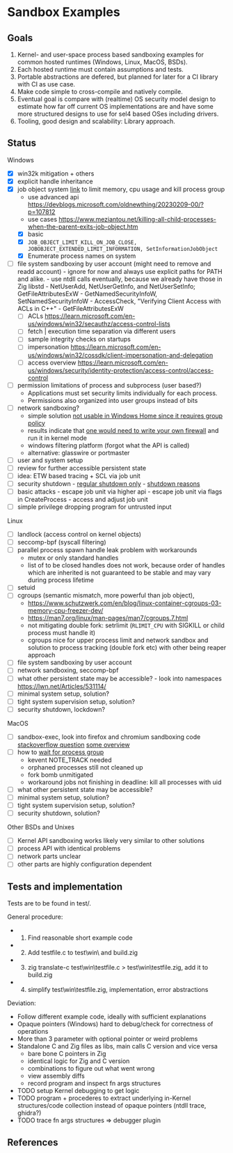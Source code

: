 # Sandbox Examples

## Goals

1. Kernel- and user-space process based sandboxing examples for common hosted
   runtimes (Windows, Linux, MacOS, BSDs).
2. Each hosted runtime must contain assumptions and tests.
3. Portable abstractions are defered, but planned for later for a CI library
   with CI as use case.
4. Make code simple to cross-compile and natively compile.
5. Eventual goal is compare with (realtime) OS security model design to
   estimate how far off current OS implementations are and have some more
   structured designs to use for sel4 based OSes including drivers.
6. Tooling, good design and scalability: Library approach.

## Status

Windows
- [x] win32k mitigation + others
- [x] explicit handle inheritance
- [x] job object system
  [link](https://learn.microsoft.com/en-us/windows/win32/api/jobapi2/) to limit
  memory, cpu usage and kill process group
    - use advanced api https://devblogs.microsoft.com/oldnewthing/20230209-00/?p=107812
    - use cases https://www.meziantou.net/killing-all-child-processes-when-the-parent-exits-job-object.htm
    - [x] basic
    - [x] `JOB_OBJECT_LIMIT_KILL_ON_JOB_CLOSE, JOBOBJECT_EXTENDED_LIMIT_INFORMATION, SetInformationJobObject`
    - [x] Enumerate process names on system
- [ ] file system sandboxing by user account (might need to remove and readd account)
      - ignore for now and always use explicit paths for PATH and alike.
      - use ntdll calls eventually, because we already have those in Zig libstd
      - NetUserAdd, NetUserGetInfo, and NetUserSetInfo; GetFileAttributesExW
      - GetNamedSecurityInfoW, SetNamedSecurityInfoW
      - AccessCheck, "Verifying Client Access with ACLs in C++"
      - GetFileAttributesExW
    - [ ] ACLs https://learn.microsoft.com/en-us/windows/win32/secauthz/access-control-lists
    - [ ] fetch | execution time separation via different users
    - [ ] sample integrity checks on startups
    - [ ] impersonation https://learn.microsoft.com/en-us/windows/win32/cossdk/client-impersonation-and-delegation
    - [ ] access overview https://learn.microsoft.com/en-us/windows/security/identity-protection/access-control/access-control
- [ ] permission limitations of process and subprocess (user based?)
    - Applications must set security limits individually for each process.
    - Permissions also organized into user groups instead of bits
- [ ] network sandboxing?
    - simple solution [not usable in Windows Home since it requires group policy](https://learn.microsoft.com/en-us/windows/win32/netmgmt/user-functions)
    - results indicate that [one would need to write your own firewall](https://stackoverflow.com/questions/2305375/blocking-all-windows-internet-access-from-a-win32-app)
      and run it in kernel mode
    - windows filtering platform (forgot what the API is called)
    - alternative: glasswire or portmaster
- [ ] user and system setup
- [ ] review for further accessible persistent state
- [ ] idea: ETW based tracing + SCL via job unit
- [ ] security shutdown
      - [regular shutdown only](https://learn.microsoft.com/en-us/windows/win32/shutdown/how-to-shut-down-the-system)
      - [shutdown reasons](https://learn.microsoft.com/en-us/windows/win32/shutdown/system-shutdown-reason-codes)
- [ ] basic attacks
      - escape job unit via higher api
      - escape job unit via flags in CreateProcess
      - access and adjust job unit
- [ ] simple privilege dropping program for untrusted input

Linux
- [ ] landlock (access control on kernel objects)
- [ ] seccomp-bpf (syscall filtering)
- [ ] parallel process spawn handle leak problem with workarounds
    - mutex or only standard handles
    - list of to be closed handles does not work, because order of handles
      which are inherited is not guaranteed to be stable and may vary during
      process lifetime
- [ ] setuid
- [ ] cgroups (semantic mismatch, more powerful than job object),
    - https://www.schutzwerk.com/en/blog/linux-container-cgroups-03-memory-cpu-freezer-dev/
    - https://man7.org/linux/man-pages/man7/cgroups.7.html
    - not mitigating double fork: setrlimit (`RLIMIT_CPU` with SIGKILL or child process must handle it)
    - cgroups nice for upper process limit and network sandbox and
      solution to process tracking (double fork etc) with other being reaper approach
- [ ] file system sandboxing by user account
- [ ] network sandboxing, seccomp-bpf
- [ ] what other persistent state may be accessible?
      - look into namespaces https://lwn.net/Articles/531114/
- [ ] minimal system setup, solution?
- [ ] tight system supervision setup, solution?
- [ ] security shutdown, lockdown?

MacOS
- [ ] sandbox-exec, look into firefox and chromium sandboxing code
      [stackoverflow question](https://stackoverflow.com/questions/56703697/how-to-sandbox-third-party-applications-when-sandbox-exec-is-deprecated-now)
      [some overview](https://www.karltarvas.com/macos-app-sandboxing-via-sandbox-exec.html)
- [ ] how to [wait for process group](https://jmmv.dev/2019/11/wait-for-process-group-darwin.html)
    - kevent NOTE\_TRACK needed
    - orphaned processes still not cleaned up
    - fork bomb unmitigated
    - workaround jobs not finishing in deadline: kill all processes with uid
- [ ] what other persistent state may be accessible?
- [ ] minimal system setup, solution?
- [ ] tight system supervision setup, solution?
- [ ] security shutdown, solution?

Other BSDs and Unixes
- [ ] Kernel API sandboxing works likely very similar to other solutions
- [ ] process API with identical problems
- [ ] network parts unclear
- [ ] other parts are highly configuration dependent

## Tests and implementation

Tests are to be found in test/.

General procedure:
- 1. Find reasonable short example code
- 2. Add testfile.c to test\win\ and build.zig
- 3. zig translate-c test\win\testfile.c > test\win\testfile.zig, add it to build.zig
- 4. simplify test\win\testfile.zig, implementation, error abstractions

Deviation:
- Follow different example code, ideally with sufficient explanations
- Opaque pointers (Windows) hard to debug/check for correctness of operations
- More than 3 parameter with optional pointer or weird problems
- Standalone C and Zig files as libs, main calls C version and vice versa
  * bare bone C pointers in Zig
  * identical logic for Zig and C version
  * combinations to figure out what went wrong
  * view assembly diffs
  * record program and inspect fn args structures
- TODO setup Kernel debugging to get logic
- TODO program + procederes to extract underlying in-Kernel structures/code
  collection instead of opaque pointers (ntdll trace, ghidra?)
- TODO trace fn args structures => debugger plugin

## References
